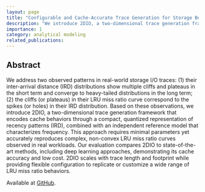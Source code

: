 ```yaml
---
layout: page
title: "Configurable and Cache-Accurate Trace Generation for Storage Benchmarking"
description: "We introduce 2DIO, a two-dimensional trace generation framework that encodes cache behaviors through a compact, quantized representation of recency patterns (IRD), combined with an independent reference model that characterizes frequency. This approach requires minimal parameters yet accurately reproduces complex, non-convex LRU miss ratio curves observed in real workloads." 
importance: 1
category: analytical modeling
related_publications: 
---
```


## Abstract
We address two observed patterns in real-world storage I/O traces: (1) their inter-arrival distance (IRD) distributions show multiple cliffs and plateaus in the short term and converge to heavy-tailed distributions in the long term; (2) the cliffs (or plateaus) in their LRU miss ratio curve correspond to the spikes (or holes) in their IRD distribution.
Based on these observations, we introduce 2DIO, a two-dimensional trace generation framework that encodes cache behaviors through a compact, quantized representation of recency patterns (IRD), combined with an independent reference model that characterizes frequency. This approach requires minimal parameters yet accurately reproduces complex, non-convex LRU miss ratio curves observed in real workloads.
Our evaluation compares 2DIO to state-of-the-art methods, including deep learning approaches, demonstrating its cache accuracy and low cost. 2DIO scales with trace length and footprint while providing flexible configuration to replicate or customize a wide range of LRU miss ratio behaviors.

Available at [GitHub](https://github.com/Effygal/trace-gen).